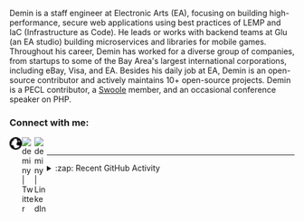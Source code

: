 Demin is a staff engineer at Electronic Arts (EA), focusing on building high-performance, secure web applications using best practices of LEMP and IaC (Infrastructure as Code). He leads or works with backend teams at Glu (an EA studio) building microservices and libraries for mobile games. Throughout his career, Demin has worked for a diverse group of companies, from startups to some of the Bay Area's largest international corporations, including eBay, Visa, and EA. Besides his daily job at EA, Demin is an open-source contributor and actively maintains 10+ open-source projects. Demin is a PECL contributor, a [Swoole](https://github.com/swoole) member, and an occasional conference speaker on PHP.

### Connect with me:

[<img align="left" alt="https://deminy.in" width="22px" src="https://raw.githubusercontent.com/iconic/open-iconic/master/svg/globe.svg" />][website]
[<img align="left" alt="deminy | Twitter" width="22px" src="https://cdn.jsdelivr.net/npm/simple-icons@v3/icons/twitter.svg" />][twitter]
[<img align="left" alt="deminy | LinkedIn" width="22px" src="https://cdn.jsdelivr.net/npm/simple-icons@v3/icons/linkedin.svg" />][linkedin]

<br />

[website]: https://deminy.in
[linkedin]: https://www.linkedin.com/in/deminy
[twitter]: https://twitter.com/deminy

---

<details>
  <summary>:zap: Recent GitHub Activity</summary>

<!--START_SECTION:activity-->
1. 🚀 Published release [v6.0.1](https://github.com/swoole/library/releases/tag/v6.0.1) in [swoole/library](https://github.com/swoole/library)
2. 🗣 Commented on [#55](https://github.com/swoole/docker-swoole/issues/55#issuecomment-2574027079) in [swoole/docker-swoole](https://github.com/swoole/docker-swoole)
3. 🔒 Closed issue [#55](https://github.com/swoole/docker-swoole/issues/55) in [swoole/docker-swoole](https://github.com/swoole/docker-swoole)
4. 🎉 Merged PR [#41](https://github.com/swoole/ide-helper/pull/41) in [swoole/ide-helper](https://github.com/swoole/ide-helper)
5. 💪 Opened PR [#41](https://github.com/swoole/ide-helper/pull/41) in [swoole/ide-helper](https://github.com/swoole/ide-helper)
<!--END_SECTION:activity-->

</details>
